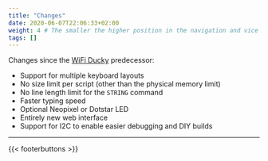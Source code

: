 ```yaml
---
title: "Changes"
date: 2020-06-07T22:06:33+02:00
weight: 4 # The smaller the higher position in the navigation and vice versa
tags: []
---
```


Changes since the [WiFi Ducky](https://github.com/spacehuhn/wifi_ducky/) predecessor:
* Support for multiple keyboard layouts
* No size limit per script (other than the physical memory limit)
* No line length limit for the `STRING` command
* Faster typing speed
* Optional Neopixel or Dotstar LED
* Entirely new web interface
* Support for I2C to enable easier debugging and DIY builds

---

{{< footerbuttons >}}